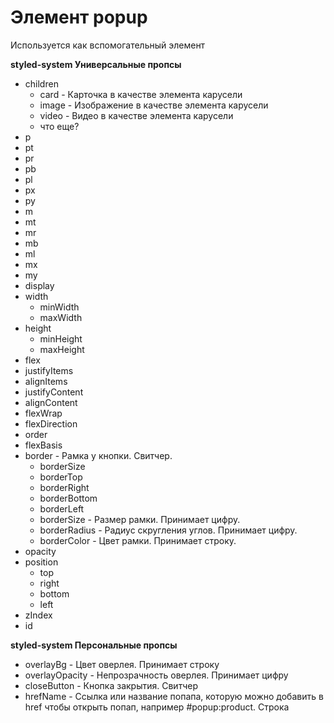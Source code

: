 # Элемент popup
Используется как вспомогательный элемент

**styled-system Универсальные пропсы**
- children  
    - card - Карточка в качестве элемента карусели
    - image - Изображение в качестве элемента карусели
    - video - Видео в качестве элемента карусели
    - что еще?
- p
- pt
- pr
- pb
- pl
- px
- py
- m
- mt
- mr
- mb
- ml
- mx
- my
- display
- width
   - minWidth
   - maxWidth
- height
   - minHeight
   - maxHeight
- flex
- justifyItems
- alignItems
- justifyContent
- alignContent
- flexWrap
- flexDirection
- order
- flexBasis
- border - Рамка у кнопки. Свитчер.
   - borderSize
   - borderTop
   - borderRight
   - borderBottom
   - borderLeft
   - borderSize - Размер рамки. Принимает цифру.
   - borderRadius - Радиус скругления углов. Принимает цифру.
   - borderColor - Цвет рамки. Принимает строку.
- opacity
- position
   - top
   - right
   - bottom
   - left
- zIndex
- id

**styled-system Персональные пропсы**
- overlayBg - Цвет оверлея. Принимает строку
- overlayOpacity - Непрозрачность оверлея. Принимает цифру
- closeButton - Кнопка закрытия. Свитчер
- hrefName - Ссылка или название попапа, которую можно добавить в href чтобы открыть попап, например #popup:product. Строка


